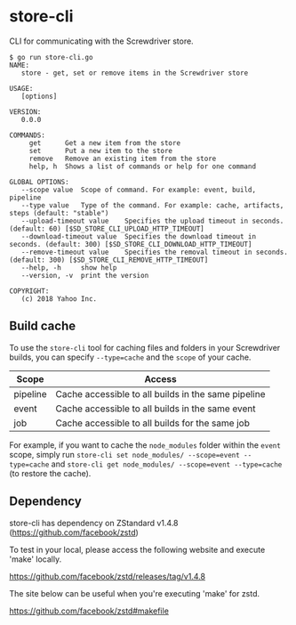 # store-cli

CLI for communicating with the Screwdriver store.

```
$ go run store-cli.go 
NAME:
   store - get, set or remove items in the Screwdriver store

USAGE:
   [options]

VERSION:
   0.0.0

COMMANDS:
     get      Get a new item from the store
     set      Put a new item to the store
     remove   Remove an existing item from the store
     help, h  Shows a list of commands or help for one command

GLOBAL OPTIONS:
   --scope value  Scope of command. For example: event, build, pipeline
   --type value   Type of the command. For example: cache, artifacts, steps (default: "stable")
   --upload-timeout value    Specifies the upload timeout in seconds. (default: 60) [$SD_STORE_CLI_UPLOAD_HTTP_TIMEOUT]
   --download-timeout value  Specifies the download timeout in seconds. (default: 300) [$SD_STORE_CLI_DOWNLOAD_HTTP_TIMEOUT]
   --remove-timeout value    Specifies the removal timeout in seconds. (default: 300) [$SD_STORE_CLI_REMOVE_HTTP_TIMEOUT]
   --help, -h     show help
   --version, -v  print the version

COPYRIGHT:
   (c) 2018 Yahoo Inc.
```

## Build cache

To use the `store-cli` tool for caching files and folders in your Screwdriver builds, you can specify `--type=cache` and the `scope` of your cache.

| Scope  | Access |
|---|---|
| pipeline  | Cache accessible to all builds in the same pipeline  |
| event  | Cache accessible to all builds in the same event  |
| job  | Cache accessible to all builds for the same job  |

For example, if you want to cache the `node_modules` folder within the `event` scope, simply run `store-cli set node_modules/ --scope=event --type=cache` and `store-cli get node_modules/ --scope=event --type=cache` (to restore the cache).

## Dependency

store-cli has dependency on ZStandard v1.4.8 (https://github.com/facebook/zstd)

To test in your local, please access the following website and execute 'make' locally.

https://github.com/facebook/zstd/releases/tag/v1.4.8

The site below can be useful when you're executing 'make' for zstd.

https://github.com/facebook/zstd#makefile
